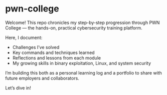 # pwn-college
Welcome! This repo chronicles my step-by-step progression through PWN College — the hands-on, practical cybersecurity training platform.

Here, I document:
- Challenges I’ve solved
- Key commands and techniques learned
- Reflections and lessons from each module
- My growing skills in binary exploitation, Linux, and system security

I’m building this both as a personal learning log and a portfolio to share with future employers and collaborators.

Let’s dive in!
